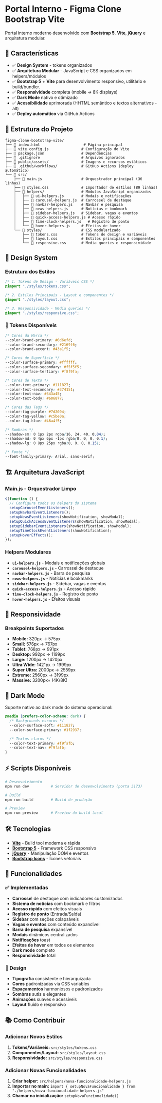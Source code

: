 # Portal Interno - Figma Clone Bootstrap Vite

Portal interno moderno desenvolvido com **Bootstrap 5**, **Vite**, **jQuery** e arquitetura modular.

## 🚀 Características

- ✅ **Design System** - tokens organizados
- ✅ **Arquitetura Modular** - JavaScript e CSS organizados em helpers/módulos
- ✅ **Bootstrap 5** + **Vite** para desenvolvimento responsivo, utilitário e build/bundler.
- ✅ **Responsividade** completa (mobile → 8K displays)
- ✅ **Dark Mode** nativo e otimizado
- ✅ **Acessibilidade** aprimorada (HHTML semântico e textos alternativos - alt)
- ✅ **Deploy automático** via GitHub Actions

## 📁 Estrutura do Projeto

```
figma-clone-bootstrap-vite/
├── 📄 index.html                    # Página principal
├── 📄 vite.config.js               # Configuração do Vite
├── 📄 package.json                 # Dependências
├── 📄 .gitignore                   # Arquivos ignorados
├── 📁 public/assets/               # Imagens e recursos estáticos
├── 📁 .github/workflows/           # GitHub Actions (deploy automático)
└── 📁 src/
    ├── 📄 main.js                  # Orquestrador principal (36 linhas)
    ├── 📄 styles.css               # Importador de estilos (89 linhas)
    ├── 📁 helpers/                 # Módulos JavaScript organizados
    │   ├── 📄 ui-helpers.js        # Modais e notificações
    │   ├── 📄 carousel-helpers.js  # Carrossel de destaque
    │   ├── 📄 navbar-helpers.js    # Navbar e pesquisa
    │   ├── 📄 news-helpers.js      # Notícias e bookmark
    │   ├── 📄 sidebar-helpers.js   # Sidebar, vagas e eventos
    │   ├── 📄 quick-access-helpers.js # Acesso rápido
    │   ├── 📄 time-clock-helpers.js   # Registro de ponto
    │   └── 📄 hover-helpers.js     # Efeitos de hover
    └── 📁 styles/                  # CSS modularizado
        ├── 📄 tokens.css           # Tokens de design e variáveis
        ├── 📄 layout.css           # Estilos principais e componentes
        └── 📄 responsive.css       # Media queries e responsividade
```

## 🎨 Design System

### Estrutura dos Estilos

```css
/* 1. Tokens de Design - Variáveis CSS */
@import "./styles/tokens.css";

/* 2. Estilos Principais - Layout e componentes */
@import "./styles/layout.css";

/* 3. Responsividade - Media queries */
@import "./styles/responsive.css";
```

### 🌈 Tokens Disponíveis

```css
/* Cores da Marca */
--color-brand-primary: #0d6efd;
--color-brand-secondary: #2169f6;
--color-brand-accent: #43a1f5;

/* Cores de Superfície */
--color-surface-primary: #ffffff;
--color-surface-secondary: #f5f5f5;
--color-surface-tertiary: #f8f9fa;

/* Cores de Texto */
--color-text-primary: #111827;
--color-text-secondary: #374151;
--color-text-nav: #343a45;
--color-text-body: #606877;

/* Cores das Tags */
--color-tag-purple: #7d2094;
--color-tag-yellow: #c5be0a;
--color-tag-blue: #46a4f5;

/* Sombras */
--shadow-sm: 0 1px 2px rgba(16, 24, 40, 0.04);
--shadow-md: 0 4px 6px -1px rgba(0, 0, 0, 0.1);
--shadow-lg: 0 8px 25px rgba(0, 0, 0, 0.15);

/* Fonte */
--font-family-primary: Arial, sans-serif;
```

## 🏗️ Arquitetura JavaScript

### Main.js - Orquestrador Limpo

```javascript
$(function () {
  // Configura todos os helpers do sistema
  setupCarouselEventListeners();
  setupNavbarEventListeners();
  setupNewsEventListeners(showNotification, showModal);
  setupQuickAccessEventListeners(showNotification, showModal);
  setupSidebarEventListeners(showNotification, showModal);
  setupTimeClockEventListeners(showNotification);
  setupHoverEffects();
});
```

### Helpers Modulares

- **`ui-helpers.js`** - Modais e notificações globais
- **`carousel-helpers.js`** - Carrossel de destaque
- **`navbar-helpers.js`** - Barra de pesquisa
- **`news-helpers.js`** - Notícias e bookmarks
- **`sidebar-helpers.js`** - Sidebar, vagas e eventos
- **`quick-access-helpers.js`** - Acesso rápido
- **`time-clock-helpers.js`** - Registro de ponto
- **`hover-helpers.js`** - Efeitos visuais

## 📱 Responsividade

### Breakpoints Suportados

- **Mobile:** 320px → 575px
- **Small:** 576px → 767px
- **Tablet:** 768px → 991px
- **Desktop:** 992px → 1199px
- **Large:** 1200px → 1420px
- **Ultra Wide:** 1421px → 1999px
- **Super Ultra:** 2000px → 2559px
- **Extreme:** 2560px → 3199px
- **Massive:** 3200px+ (4K/8K)

## 🌙 Dark Mode

Suporte nativo ao dark mode do sistema operacional:

```css
@media (prefers-color-scheme: dark) {
  /* Backgrounds escuros */
  --color-surface-soft: #111827;
  --color-surface-primary: #1f2937;

  /* Textos claros */
  --color-text-primary: #f9fafb;
  --color-text-nav: #f9fafb;
}
```

## ⚡ Scripts Disponíveis

```bash
# Desenvolvimento
npm run dev          # Servidor de desenvolvimento (porta 5173)

# Build
npm run build        # Build de produção

# Preview
npm run preview      # Preview do build local
```

## 🛠️ Tecnologias

- **[Vite](https://vitejs.dev/)** - Build tool moderna e rápida
- **[Bootstrap 5](https://getbootstrap.com/)** - Framework CSS responsivo
- **[jQuery](https://jquery.com/)** - Manipulação DOM e eventos
- **[Bootstrap Icons](https://icons.getbootstrap.com/)** - Ícones vetoriais

## 🎯 Funcionalidades

### ✅ Implementadas

- **Carrossel** de destaque com indicadores customizados
- **Sistema de notícias** com bookmark e filtros
- **Acesso rápido** com efeitos visuais
- **Registro de ponto** (Entrada/Saída)
- **Sidebar** com seções colapsáveis
- **Vagas e eventos** com conteúdo expandível
- **Barra de pesquisa** expansível
- **Modais** dinâmicos centralizados
- **Notificações** toast
- **Efeitos de hover** em todos os elementos
- **Dark mode** completo
- **Responsividade** total

### 🎨 Design

- **Tipografia** consistente e hierarquizada
- **Cores** padronizadas via CSS variables
- **Espaçamentos** harmoniosos e padronizados
- **Sombras** sutis e elegantes
- **Animações** suaves e acessíveis
- **Layout** fluido e responsivo

## 📚 Como Contribuir

### Adicionar Novos Estilos

1. **Tokens/Variáveis:** `src/styles/tokens.css`
2. **Componentes/Layout:** `src/styles/layout.css`
3. **Responsividade:** `src/styles/responsive.css`

### Adicionar Novas Funcionalidades

1. **Criar helper:** `src/helpers/nova-funcionalidade-helpers.js`
2. **Importar no main:** `import { setupNovaFuncionalidade } from "./helpers/nova-funcionalidade-helpers.js"`
3. **Chamar na inicialização:** `setupNovaFuncionalidade()`
